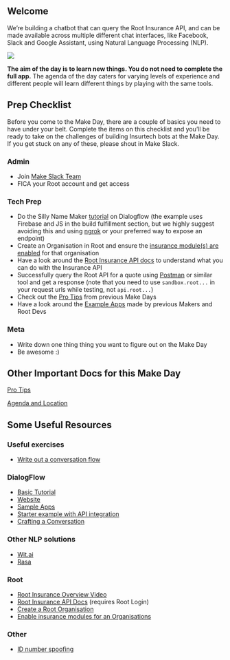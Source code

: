 
## Welcome

We’re building a chatbot that can query the Root Insurance API, and can be made available across multiple different chat interfaces, like Facebook, Slack and Google Assistant, using Natural Language Processing (NLP).

<img src = "/readme_images/components_diagram.png">

<b>The aim of the day is to learn new things. You do not need to complete the full app.</b> The agenda of the day caters for varying levels of experience and different people will learn different things by playing with the same tools.

## Prep Checklist 

Before you come to the Make Day, there are a couple of basics you need to have under your belt. Complete the items on this checklist and you’ll be ready to take on the challenges of building Insurtech bots at the Make Day. If you get stuck on any of these, please shout in Make Slack. 

### Admin
- Join [Make Slack Team](https://join.slack.com/t/offerzen-make/shared_invite/enQtMzA0NzkzODYyNTQ1LTA5OTY4MzI2OWM5NThmODM1MWYyYmJiMThhMWNlMmM1ZTRkZGM0NDBkNTQzYTFkYjY3MTQ4YTljMmYwOWY3ZWY) 
- FICA your Root account and get access 

### Tech Prep
- Do the Silly Name Maker [tutorial](https://developers.google.com/actions/dialogflow/first-app) on Dialogflow (the example uses Firebase and JS in the build fulfillment section, but we highly suggest avoiding this and using [ngrok](https://ngrok.com/) or your preferred way to expose an endpoint)
- Create an Organisation in Root and ensure the [insurance module(s) are enabled](http://g.recordit.co/XXetTnitPt.gif) for that organisation 
- Have a look around the [Root Insurance API docs](https://app.root.co.za/docs/insurance/api) to understand what you can do with the Insurance API
- Successfully query the Root API for a quote using [Postman](https://www.getpostman.com/) or similar tool and get a response (note that you need to use `sandbox.root...` in your request urls while testing, not `api.root...`) 
- Check out the [Pro Tips](/pro-tips.md) from previous Make Days
- Have a look around the [Example Apps](/example-apps.md) made by previous Makers and Root Devs

### Meta
- Write down one thing thing you want to figure out on the Make Day 
- Be awesome :)

## Other Important Docs for this Make Day
[Pro Tips](pro-tips.md)

[Agenda and Location](make-day-agenda.md)

## Some Useful Resources

### Useful exercises
- [Write out a conversation flow](https://offerzen-make.slack.com/archives/C92LH0067/p1518527314000245)

### DialogFlow

- [Basic Tutorial](https://developers.google.com/actions/dialogflow/first-app) 
- [Website](https://dialogflow.com/) 
- [Sample Apps](https://dialogflow.com/docs/examples/) 
- [Starter example with API integration](https://dialogflow.com/docs/getting-started/basic-fulfillment-conversation) 
- [Crafting a Conversation](https://developers.google.com/actions/design/walkthrough#write_dialogs) 

### Other NLP solutions

- [Wit.ai](https://wit.ai/) 
- [Rasa](http://rasa.com/) 

### Root

- [Root Insurance Overview Video](https://youtu.be/Du_CNpF_mLU) 
- [Root Insurance API Docs](https://app.root.co.za/docs/insurance/api) (requires Root Login) 
- [Create a Root Organisation](https://s3.amazonaws.com/img0.recordit.co/Rq0ikoafCR.mp4?AWSAccessKeyId=AKIAINSRFOQXTN4DT46A&Expires=1520069298&Signature=Ndmc7UQSH4Jc6m4ZaluoGFfR4wE%3D) 
- [Enable insurance modules for an Organisations](http://g.recordit.co/XXetTnitPt.gif) 

### Other

- [ID number spoofing](https://chris927.github.io/generate-sa-idnumbers/)
